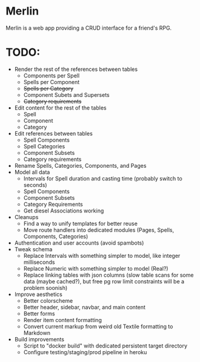# Merlin
Merlin is a web app providing a CRUD interface for a friend's RPG.

# TODO:
* Render the rest of the references between tables
    * Components per Spell
    * Spells per Component
    * ~~Spells per Category~~
    * Component Subets and Supersets
    * ~~Category requirements~~
* Edit content for the rest of the tables
    * Spell
    * Component
    * Category
* Edit references between tables
    * Spell Components
    * Spell Categories
    * Component Subsets
    * Category requirements
* Rename Spells, Categories, Components, and Pages
* Model all data
    * Intervals for Spell duration and casting time (probably switch to seconds)
    * Spell Components
    * Component Subsets
    * Category Requirements
    * Get diesel Associations working
* Cleanups
    * Find a way to unify templates for better reuse
    * Move route handlers into dedicated modules (Pages, Spells, Components, Categories)
* Authentication and user accounts (avoid spambots)
* Tweak schema
    * Replace Intervals with something simpler to model, like integer milliseconds
    * Replace Numeric with something simpler to model (Real?)
    * Replace linking tables with json columns (slow table scans for some data (maybe cached?), but free pg row limit constraints will be a problem soonish)
* Improve aesthetics
    * Better colorscheme
    * Better header, sidebar, navbar, and main content
    * Better forms
    * Render item content formatting
    * Convert current markup from weird old Textile formatting to Markdown
* Build improvements
    * Script to "docker build" with dedicated persistent target directory
    * Configure testing/staging/prod pipeline in heroku
